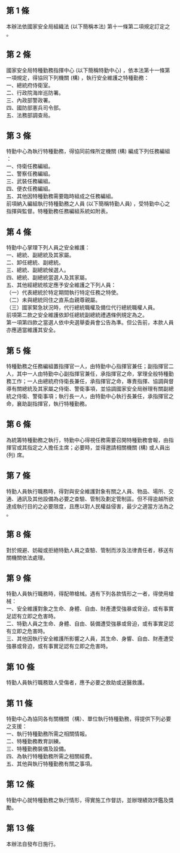 第 1 條
-------
本辦法依國家安全局組織法 (以下簡稱本法) 第十一條第二項規定訂定之  
。

第 2 條
-------
國家安全局特種勤務指揮中心 (以下簡稱特勤中心) ，依本法第十一條第  
一項規定，得協同下列機關 (構) ，執行安全維護之特種勤務：  
一、總統府侍衛室。  
二、行政院海岸巡防署。  
三、內政部警政署。  
四、國防部憲兵司令部。  
五、法務部調查局。

第 3 條
-------
特勤中心為執行特種勤務，得協同前條所定機關 (構) 編成下列任務編組  
：  
一、侍衛任務編組。  
二、警察任務編組。  
三、武裝任務編組。  
四、便衣任務編組。  
五、其他因特種勤務需要臨時組成之任務編組。  
前項納入編組執行特種勤務之人員 (以下簡稱特勤人員) ，受特勤中心之  
指揮與監督。特種勤務任務編組系統如附表。

第 4 條
-------
特勤中心掌理下列人員之安全維護：  
一、總統、副總統及其家屬。  
二、卸任總統、副總統。  
三、總統、副總統候選人。  
四、總統、副總統當選人及其家屬。  
五、其他經總統核定應予安全維護之下列人員：  
（一）代表總統於特定期間執行特定任務之特使。  
（二）未與總統同住之直系血親尊親屬。  
（三）國家緊急狀況時，代行總統職權及備位代行總統職權人員。  
前項第二款之安全維護依卸任總統副總統禮遇條例規定為之。  
第一項第四款之當選人依中央選舉委員會公告為準。但公告前，本款人員  
亦應適當維護其安全。

第 5 條
-------
特種勤務之任務編組置指揮官一人，由特勤中心指揮官兼任；副指揮官二  
人，其中一人由特勤中心副指揮官兼任，承指揮官之命，掌理全般特種勤  
務工作；一人由總統府侍衛長兼任，承指揮官之命，專責指揮、協調與督  
導有關總統及其家屬之侍衛、警衛事項，並協調國家安全局辦理有關副總  
統之侍衛、警衛事項；執行長一人，由特勤中心執行長兼任，承指揮官之  
命，襄助副指揮官，執行特種勤務。

第 6 條
-------
為統籌特種勤務之執行，特勤中心得視任務需要召開特種勤務會報，由指  
揮官或其指定之人擔任主席；必要時，並得邀請相關機關 (構) 或人員出  
 (列) 席。

第 7 條
-------
特勤人員執行職務時，得對與安全維護對象有關之人員、物品、場所、交  
通、通訊及其他設備為必要之查驗、管制及劃定管制區。但不得逾越所欲  
達成執行目的之必要限度，且應以對人民權益侵害，最少之適當方法為之  
。

第 8 條
-------
對於規避、妨礙或拒絕特勤人員之查驗、管制而涉及法律責任者，移送有  
關機關依法處理。

第 9 條
-------
特勤人員執行職務時，得配帶槍械。遇有下列各款情形之一者，得使用槍  
械：  
一、安全維護對象之生命、身體、自由、財產遭受強暴或脅迫，或有事實  
    足認有立即之危害時。  
二、特勤人員之生命、身體、自由、裝備遭受強暴或脅迫，或有事實足認  
    有立即之危害時。  
三、其他因執行安全維護所影響之人員，其生命、身響、自由、財產遭受  
    強暴或脅迫，或有事實足認有立即之危害時。

第 10 條
--------
特勤人員執行職務致人受傷者，應予必要之救助或送醫救護。

第 11 條
--------
特勤中心為協同各有關機關（構）、單位執行特種勤務，得提供下列必要  
之支援：  
一、執行特種勤務所需之相關情報。  
二、特種勤務教育訓練。  
三、特種勤務裝備及設備。  
四、為執行特種勤務所需之相關經費。  
五、其他與執行特種勤務有關之事項。

第 12 條
--------
特勤中心就特種勤務之執行情形，得實施工作督訪，並辦理績效評鑑及獎  
勵。

第 13 條
--------
本辦法自發布日施行。

